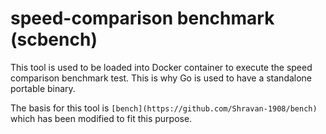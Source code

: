 # speed-comparison benchmark (scbench)
This tool is used to be loaded into Docker container to execute the speed comparison benchmark test. This is why Go is used to have a standalone portable binary.

The basis for this tool is `[bench](https://github.com/Shravan-1908/bench)` which has been modified to fit this purpose.
